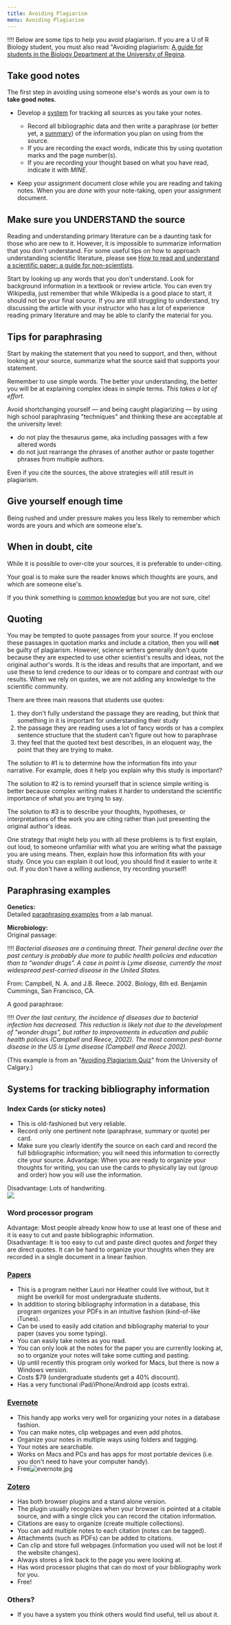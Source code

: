 ```yaml
---
title: Avoiding Plagiarism
menu: Avoiding Plagiarism
---
```


!!!! Below are some tips to help you avoid plagiarism. If you are a U of R Biology student, you must also read "Avoiding plagiarism: [A guide for students in the Biology Department at the University of Regina](http://urbiolabreports.wikidot.com/plagiarism-biology).

## Take good notes

The first step in avoiding using someone else's words as your own is to **take good notes**.

* Develop a [system](#paraphrasing-examples) for tracking all sources as you take your notes.

    * Record all bibliographic data and then write a paraphrase (or better yet, a [summary](http://writing.mit.edu/wcc/avoidingplagiarism)) of the information you plan on using from the source.
    * If you are recording the exact words, indicate this by using quotation marks and the page number(s).
    * If you are recording your thought based on what you have read, indicate it with *MINE*.

* Keep your assignment document close while you are reading and taking notes. When you are _done_ with your note-taking, open your assignment document.

## Make sure you UNDERSTAND the source

Reading and understanding primary literature can be a daunting task for those who are new to it. However, it is impossible to summarize information that you don't understand. For some useful tips on how to approach understanding scientific literature, please see [How to read and understand a scientific paper: a guide for non-scientists](http://violentmetaphors.com/2013/08/25/how-to-read-and-understand-a-scientific-paper-2/).

Start by looking up any words that you don't understand. Look for background information in a textbook or review article. You can even try Wikipedia, just remember that while Wikipedia is a good place to start, it should not be your final source. If you are still struggling to understand, try discussing the article with your instructor who has a lot of experience reading primary literature and may be able to clarify the material for you.

## Tips for paraphrasing

Start by making the statement that you need to support, and then, without looking at your source, summarize what the source said that supports your statement.

Remember to use simple words. The better your understanding, the better you will be at explaining complex ideas in simple terms. _This takes a lot of effort._

Avoid shortchanging yourself — and being caught plagiarizing — by using high school paraphrasing "techniques" and thinking these are acceptable at the university level:

* do not play the thesaurus game, aka including passages with a few altered words
* do not just rearrange the phrases of another author or paste together phrases from multiple authors.

Even if you cite the sources, the above strategies will still result in plagiarism.

## Give yourself enough time

Being rushed and under pressure makes you less likely to remember which words are yours and which are someone else's.

## When in doubt, cite

While it is possible to over-cite your sources, it is preferable to under-citing.

Your goal is to make sure the reader knows which thoughts are yours, and which are someone else's.

If you think something is [common knowledge](/academic-integrity/dept-guidelines#common-knowledge-statements) but you are not sure, cite!

## Quoting

You may be tempted to quote passages from your source. If you enclose these passages in quotation marks and include a citation, then you will **not** be guilty of plagiarism. However, science writers generally don't quote because they are expected to use other scientist's results and ideas, not the original author's words. It is the ideas and results that are important, and we use these to lend credence to our ideas or to compare and contrast with our results. When we rely on quotes, we are not adding any knowledge to the scientific community.  

There are three main reasons that students use quotes:

1.  they don't fully understand the passage they are reading, but think that something in it is important for understanding their study
2.  the passage they are reading uses a lot of fancy words or has a complex sentence structure that the student can't figure out how to paraphrase
3.  they feel that the quoted text best describes, in an eloquent way, the point that they are trying to make.

The solution to #1 is to determine how the information fits into your narrative. For example, does it help you explain why this study is important?  

The solution to #2 is to remind yourself that in science simple writing is better because complex writing makes it harder to understand the scientific importance of what you are trying to say.  

The solution to #3 is to describe your thoughts, hypotheses, or interpretations of the work you are citing rather than just presenting the original author's ideas.  

One strategy that might help you with all these problems is to first explain, out loud, to someone unfamiliar with what you are writing what the passage you are using means. Then, explain how this information fits with your study. Once you can explain it out loud, you should find it easier to write it out. If you don't have a willing audience, try recording yourself!

## Paraphrasing examples

**Genetics:**  
Detailed [paraphrasing examples](/academic-integrity/paraphrasing-examples) from a lab manual.

**Microbiology:**  
Original passage:

!!!! _Bacterial diseases are a continuing threat. Their general decline over the past century is probably due more to public health policies and education than to “wonder drugs”. A case in point is Lyme disease, currently the most widespread pest-carried disease in the United States._

From: Campbell, N. A. and J.B. Reece. 2002. Biology, 6th ed. Benjamin Cummings, San Francisco, CA.

A good paraphrase:

!!!! _Over the last century, the incidence of diseases due to bacterial infection has decreased. This reduction is likely not due to the development of "wonder drugs", but rather to improvements in education and public health policies (Campbell and Reece, 2002). The most common pest-borne disease in the US is Lyme disease (Campbell and Reece 2002)._

(This example is from an "[Avoiding Plagiarism Quiz](http://www.bio.ucalgary.ca/undergrad/plagiarism/plagiarismquiz.html)" from the University of Calgary.)

## Systems for tracking bibliography information

### Index Cards (or sticky notes)

* This is old-fashioned but very reliable.
* Record only one pertinent note (paraphrase, summary or quote) per card.
* Make sure you clearly identify the source on each card and record the full bibliographic information; you will need this information to correctly cite your source.
Advantage: When you are ready to organize your thoughts for writing, you can use the cards to physically lay out (group and order) how you will use the information.  

Disadvantage: Lots of handwriting.  
![](indexCard.jpg)

### Word processor program

Advantage: Most people already know how to use at least one of these and it is easy to cut and paste bibliographic information.  
Disadvantage: It is too easy to cut and paste direct quotes and _forget_ they are direct quotes. It can be hard to organize your thoughts when they are recorded in a single document in a linear fashion.

### [Papers](https://www.papersapp.com/)

* This is a program neither Lauri nor Heather could live without, but it might be overkill for most undergraduate students.
* In addition to storing bibliography information in a database, this program organizes your PDFs in an intuitive fashion (kind-of-like iTunes).
* Can be used to easily add citation and bibliography material to your paper (saves you some typing).
* You can easily take notes as you read.
* You can only look at the notes for the paper you are currently looking at, so to organize your notes will take some cutting and pasting.
* Up until recently this program only worked for Macs, but there is now a Windows version.
* Costs $79 (undergraduate students get a 40% discount).
* Has a very functional iPad/iPhone/Android app (costs extra).

### [Evernote](http://evernote.com/)

* This handy app works very well for organizing your notes in a database fashion.
* You can make notes, clip webpages and even add photos.
* Organize your notes in multiple ways using folders and tagging.
* Your notes are searchable.
* Works on Macs and PCs and has apps for most portable devices (i.e. you don't need to have your computer handy).
* Free![![evernote.jpg](http://urbiolabreports.wdfiles.com/local--resized-images/plagiarism/evernote.jpg/small.jpg)](http://urbiolabreports.wdfiles.com/local--files/plagiarism/evernote.jpg)

### [Zotero](http://www.zotero.org/)

* Has both browser plugins and a stand alone version.
* The plugin usually recognizes when your browser is pointed at a citable source, and with a single click you can record the citation information.
* Citations are easy to organize (create multiple collections).
* You can add multiple notes to each citation (notes can be tagged).
* Attachments (such as PDFs) can be added to citations.
* Can clip and store full webpages (information you used will not be lost if the website changes).
* Always stores a link back to the page you were looking at.
* Has word processor plugins that can do most of your bibliography work for you.
* Free!

### Others?

* If you have a system you think others would find useful, tell us about it.